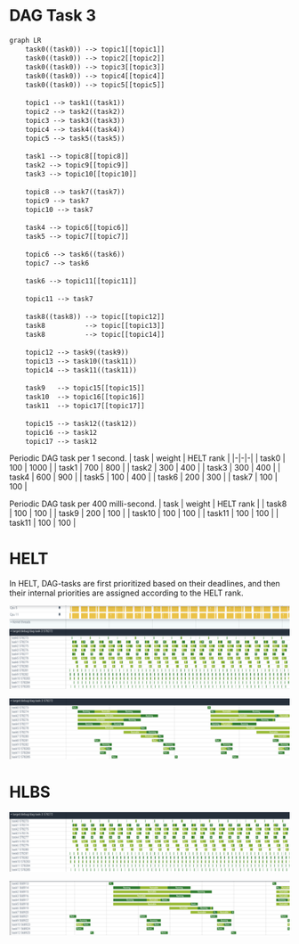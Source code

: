 # DAG Task 3

```mermaid
graph LR
	task0((task0)) --> topic1[[topic1]]
	task0((task0)) --> topic2[[topic2]]
	task0((task0)) --> topic3[[topic3]]
	task0((task0)) --> topic4[[topic4]]
	task0((task0)) --> topic5[[topic5]]

	topic1 --> task1((task1))
	topic2 --> task2((task2))
	topic3 --> task3((task3))
	topic4 --> task4((task4))
	topic5 --> task5((task5))

	task1 --> topic8[[topic8]]
	task2 --> topic9[[topic9]]
	task3 --> topic10[[topic10]]
	
	topic8 --> task7((task7))
	topic9 --> task7
	topic10 --> task7

	task4 --> topic6[[topic6]]
	task5 --> topic7[[topic7]]

	topic6 --> task6((task6))
	topic7 --> task6

	task6 --> topic11[[topic11]]

	topic11 --> task7

	task8((task8)) --> topic[[topic12]]
	task8          --> topic[[topic13]]
	task8          --> topic[[topic14]]

	topic12 --> task9((task9))
	topic13 --> task10((task11))
	topic14 --> task11((task11))

	task9   --> topic15[[topic15]]
	task10  --> topic16[[topic16]]
	task11  --> topic17[[topic17]]

	topic15 --> task12((task12))
	topic16 --> task12
	topic17 --> task12
```

Periodic DAG task per 1 second.
| task | weight | HELT rank |
|-|-|-|
| task0 | 100 | 1000 |
| task1 | 700 |  800 |
| task2 | 300 |  400 |
| task3 | 300 |  400 |
| task4 | 600 |  900 |
| task5 | 100 |  400 |
| task6 | 200 |  300 |
| task7 | 100 |  100 |

Periodic DAG task per 400 milli-second.
| task | weight | HELT rank |
| task8 | 100 |  100 |
| task9 | 200 |  100 |
| task10 | 100 |  100 |
| task11 | 100 |  100 |
| task11 | 100 |  100 |

# HELT

In HELT, DAG-tasks are first prioritized based on their deadlines, and then their internal priorities are assigned according to the HELT rank.

![](image.png)

![](image-1.png)

# HLBS

![](image-3.png)

![](image-2.png)
